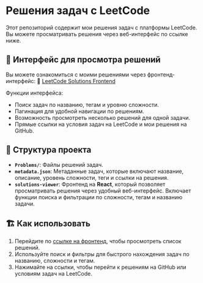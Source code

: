 # Решения задач с LeetCode

Этот репозиторий содержит мои решения задач с платформы LeetCode. Вы можете просматривать решения через веб-интерфейс по ссылке ниже.

## 📄 Интерфейс для просмотра решений

Вы можете ознакомиться с моими решениями через фронтенд-интерфейс:
🔗 [LeetCode Solutions Frontend](https://leetcode-solutions-six.vercel.app/)

Функции интерфейса:
- Поиск задач по названию, тегам и уровню сложности.
- Пагинация для удобной навигации по решениям.
- Возможность просмотреть несколько решений для одной задачи.
- Прямые ссылки на условия задач на LeetCode и мои решения на GitHub.

## 🔧 Структура проекта

- **`Problems/`**: Файлы решений задач.
- **`metadata.json`**: Метаданные задач, которые включают название, описание, уровень сложности, теги и ссылки на решения.
- **`solutions-viewer`**: Фронтенд на **React**, который позволяет просматривать решения через удобный веб-интерфейс. Включает функции поиска и фильтрации по сложности, тегам и названию задачи.

## 🏗️ Как использовать

1. Перейдите по [ссылке на фронтенд](https://leetcode-solutions-six.vercel.app/), чтобы просмотреть список решений.
2. Используйте поиск и фильтры для быстрого нахождения задач по названию, сложности и тегам.
3. Нажимайте на ссылки, чтобы перейти к решениям на GitHub или условиям задач на LeetCode.
